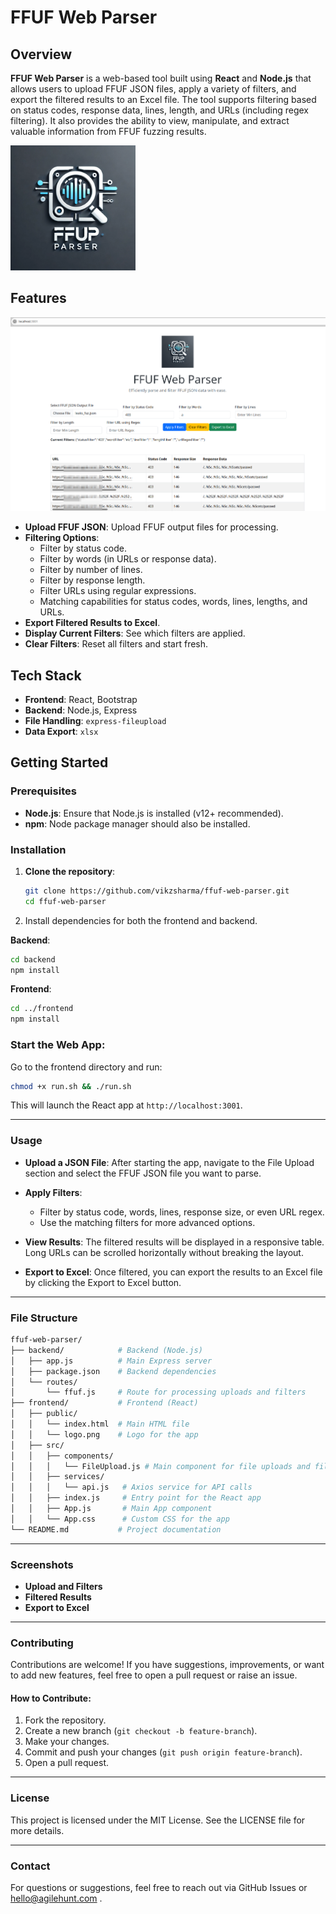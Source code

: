 # FFUF Web Parser

## Overview

**FFUF Web Parser** is a web-based tool built using **React** and **Node.js** that allows users to upload FFUF JSON files, apply a variety of filters, and export the filtered results to an Excel file. The tool supports filtering based on status codes, response data, lines, length, and URLs (including regex filtering). It also provides the ability to view, manipulate, and extract valuable information from FFUF fuzzing results.

<img src="./frontend/public/logo.png" alt="Logo" width="200"/>


## Features

<img src="./Dashboard.png" alt="Logo" width="900"/>


- **Upload FFUF JSON**: Upload FFUF output files for processing.
- **Filtering Options**:
  - Filter by status code.
  - Filter by words (in URLs or response data).
  - Filter by number of lines.
  - Filter by response length.
  - Filter URLs using regular expressions.
  - Matching capabilities for status codes, words, lines, lengths, and URLs.
- **Export Filtered Results to Excel**.
- **Display Current Filters**: See which filters are applied.
- **Clear Filters**: Reset all filters and start fresh.

## Tech Stack

- **Frontend**: React, Bootstrap
- **Backend**: Node.js, Express
- **File Handling**: `express-fileupload`
- **Data Export**: `xlsx`

## Getting Started

### Prerequisites

- **Node.js**: Ensure that Node.js is installed (v12+ recommended).
- **npm**: Node package manager should also be installed.


### Installation

1. **Clone the repository**:

   ```bash
   git clone https://github.com/vikzsharma/ffuf-web-parser.git
   cd ffuf-web-parser
   ```

2. Install dependencies for both the frontend and backend.

**Backend**:

   ```bash
   cd backend
   npm install
   ```

**Frontend**:

   ```bash
   cd ../frontend
   npm install
   ```

### Start the Web App:

Go to the frontend directory and run:

   ```bash
   chmod +x run.sh && ./run.sh
   ```

This will launch the React app at `http://localhost:3001`.

---

### Usage

- **Upload a JSON File**: After starting the app, navigate to the File Upload section and select the FFUF JSON file you want to parse.

- **Apply Filters**:
  - Filter by status code, words, lines, response size, or even URL regex.
  - Use the matching filters for more advanced options.

- **View Results**: The filtered results will be displayed in a responsive table. Long URLs can be scrolled horizontally without breaking the layout.

- **Export to Excel**: Once filtered, you can export the results to an Excel file by clicking the Export to Excel button.

---

### File Structure

```graphql
ffuf-web-parser/
├── backend/            # Backend (Node.js)
│   ├── app.js          # Main Express server
│   ├── package.json    # Backend dependencies
│   └── routes/
│       └── ffuf.js     # Route for processing uploads and filters
├── frontend/           # Frontend (React)
│   ├── public/
│   │   └── index.html  # Main HTML file
│   │   └── logo.png    # Logo for the app
│   ├── src/
│   │   ├── components/
│   │   │   └── FileUpload.js # Main component for file uploads and filtering
│   │   ├── services/
│   │   │   └── api.js   # Axios service for API calls
│   │   ├── index.js     # Entry point for the React app
│   │   ├── App.js       # Main App component
│   │   └── App.css      # Custom CSS for the app
└── README.md           # Project documentation
```

---

### Screenshots

- **Upload and Filters**
- **Filtered Results**
- **Export to Excel**

---

### Contributing

Contributions are welcome! If you have suggestions, improvements, or want to add new features, feel free to open a pull request or raise an issue.

#### How to Contribute:

1. Fork the repository.
2. Create a new branch (`git checkout -b feature-branch`).
3. Make your changes.
4. Commit and push your changes (`git push origin feature-branch`).
5. Open a pull request.

---

### License

This project is licensed under the MIT License. See the LICENSE file for more details.

---

### Contact

For questions or suggestions, feel free to reach out via GitHub Issues or hello@agilehunt.com .
